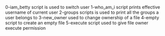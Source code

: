 0-iam_betty script is used to switch user
1-who_am_i script prints effective username of current user
2-groups scripts is used to print all the groups a user belongs to
3-new_owner used to change ownership of a file
4-empty script to create an empty file
5-execute script used to give file owner execute permission
